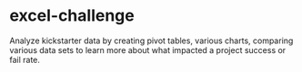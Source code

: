 # excel-challenge
Analyze kickstarter data by creating pivot tables, various charts, comparing various data sets to learn more about what impacted a project success or fail rate.
